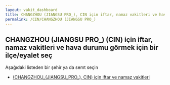 ```yaml
---
layout: vakit_dashboard
title: CHANGZHOU (JIANGSU PRO_), CIN için iftar, namaz vakitleri ve hava durumu - ilçe/eyalet seç
permalink: /CIN/CHANGZHOU (JIANGSU PRO_)
---
```


## CHANGZHOU (JIANGSU PRO_) (CIN) için iftar, namaz vakitleri ve hava durumu  görmek için bir ilçe/eyalet seç

Aşağıdaki listeden bir şehir ya da semt seçin

* [ (CHANGZHOU_(JIANGSU_PRO_), CIN) için iftar ve namaz vakitleri](/CIN/CHANGZHOU_(JIANGSU_PRO_)/)

<script type="text/javascript">
  var GLOBAL_COUNTRY = 'CIN';
  var GLOBAL_CITY = 'CHANGZHOU (JIANGSU PRO_)';
  var GLOBAL_STATE = 'CHANGZHOU (JIANGSU PRO_)';
</script>
